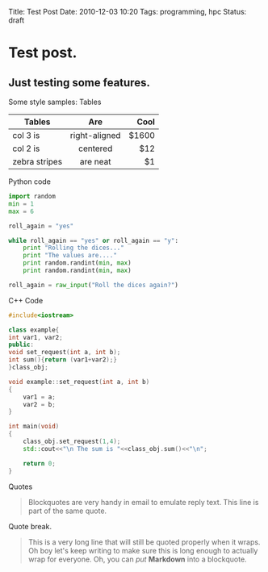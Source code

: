 Title: Test Post
Date: 2010-12-03 10:20
Tags: programming, hpc
Status: draft


# Test post.
## Just testing some features.


Some style samples:
Tables
<table class="table table-striped">
<thead>
<tr>
<th>Tables</th>
<th align="center">Are</th>
<th align="right">Cool</th>
</tr>
</thead>
<tbody>
<tr>
<td>col 3 is</td>
<td align="center">right-aligned</td>
<td align="right">$1600</td>
</tr>
<tr>
<td>col 2 is</td>
<td align="center">centered</td>
<td align="right">$12</td>
</tr>
<tr>
<td>zebra stripes</td>
<td align="center">are neat</td>
<td align="right">$1</td>
</tr>
</tbody>
</table>

Python code

```python
import random
min = 1
max = 6

roll_again = "yes"

while roll_again == "yes" or roll_again == "y":
    print "Rolling the dices..."
    print "The values are...."
    print random.randint(min, max)
    print random.randint(min, max)

roll_again = raw_input("Roll the dices again?")
```

C++ Code
```C++
#include<iostream>

class example{
int var1, var2;
public:
void set_request(int a, int b);
int sum(){return (var1+var2);}
}class_obj;

void example::set_request(int a, int b)
{
    var1 = a;
    var2 = b;
}

int main(void)
{
    class_obj.set_request(1,4);
    std::cout<<"\n The sum is "<<class_obj.sum()<<"\n";

    return 0;
}
```

Quotes

> Blockquotes are very handy in email to emulate reply text.
> This line is part of the same quote.

Quote break.

> This is a very long line that will still be quoted properly when it wraps. Oh boy let's keep writing to make sure this is long enough to actually wrap for everyone. Oh, you can *put* **Markdown** into a blockquote. 
